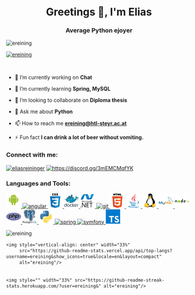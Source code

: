 <h1 align="center">Greetings 👋, I'm Elias</h1>
<h3 align="center">Average Python ejoyer</h3>

<p align="left"><img src="https://komarev.com/ghpvc/?username=ereining&label=Profile%20views&color=0e75b6&style=flat"
                     alt="ereining"/></p>

<p align="left"><a href="https://github.com/ryo-ma/github-profile-trophy"><img
        src="https://github-profile-trophy.vercel.app/?username=ereining" alt="ereining"/></a></p>

<p align="left"><a href="https://twitter.com/" target="blank"><img
        src="https://img.shields.io/twitter/follow/?logo=twitter&style=for-the-badge" alt=""/></a></p>

- 🔭 I’m currently working on **Chat**

- 🌱 I’m currently learning **Spring, MySQL**

- 👯 I’m looking to collaborate on **Diploma thesis**

- 💬 Ask me about **Python**

- 📫 How to reach me **ereining@htl-steyr.ac.at**

- ⚡ Fun fact **I can drink a lot of beer without vomiting.**

<h3 align="left">Connect with me:</h3>
<p align="left">
    <a href="https://instagram.com/eliasreininger" target="blank"><img align="center"
                                                                       src="https://raw.githubusercontent.com/rahuldkjain/github-profile-readme-generator/master/src/images/icons/Social/instagram.svg"
                                                                       alt="eliasreininger" height="30" width="40"/></a>
    <a href="https://discord.gg/https://discord.gg/3mEMCMqfYK" target="blank"><img align="center"
                                                                                   src="https://raw.githubusercontent.com/rahuldkjain/github-profile-readme-generator/master/src/images/icons/Social/discord.svg"
                                                                                   alt="https://discord.gg/3mEMCMqfYK"
                                                                                   height="30" width="40"/></a>
</p>

<h3 align="left">Languages and Tools:</h3>
<p align="left"><a href="https://developer.android.com" target="_blank" rel="noreferrer"> <img
        src="https://raw.githubusercontent.com/devicons/devicon/master/icons/android/android-original-wordmark.svg"
        alt="android" width="40" height="40"/> </a> <a href="https://angular.io" target="_blank" rel="noreferrer"> <img
        src="https://angular.io/assets/images/logos/angular/angular.svg" alt="angular" width="40" height="40"/> </a> <a
        href="https://www.w3schools.com/css/" target="_blank" rel="noreferrer"> <img
        src="https://raw.githubusercontent.com/devicons/devicon/master/icons/css3/css3-original-wordmark.svg" alt="css3"
        width="40" height="40"/> </a> <a href="https://www.docker.com/" target="_blank" rel="noreferrer"> <img
        src="https://raw.githubusercontent.com/devicons/devicon/master/icons/docker/docker-original-wordmark.svg"
        alt="docker" width="40" height="40"/> </a> <a href="https://dotnet.microsoft.com/" target="_blank"
                                                      rel="noreferrer"> <img
        src="https://raw.githubusercontent.com/devicons/devicon/master/icons/dot-net/dot-net-original-wordmark.svg"
        alt="dotnet" width="40" height="40"/> </a> <a href="https://git-scm.com/" target="_blank" rel="noreferrer"> <img
        src="https://www.vectorlogo.zone/logos/git-scm/git-scm-icon.svg" alt="git" width="40" height="40"/> </a> <a
        href="https://www.w3.org/html/" target="_blank" rel="noreferrer"> <img
        src="https://raw.githubusercontent.com/devicons/devicon/master/icons/html5/html5-original-wordmark.svg"
        alt="html5" width="40" height="40"/> </a> <a href="https://www.java.com" target="_blank" rel="noreferrer"> <img
        src="https://raw.githubusercontent.com/devicons/devicon/master/icons/java/java-original.svg" alt="java"
        width="40" height="40"/> </a> <a href="https://www.linux.org/" target="_blank" rel="noreferrer"> <img
        src="https://raw.githubusercontent.com/devicons/devicon/master/icons/linux/linux-original.svg" alt="linux"
        width="40" height="40"/> </a> <a href="https://www.mysql.com/" target="_blank" rel="noreferrer"> <img
        src="https://raw.githubusercontent.com/devicons/devicon/master/icons/mysql/mysql-original-wordmark.svg"
        alt="mysql" width="40" height="40"/> </a> <a href="https://nodejs.org" target="_blank" rel="noreferrer"> <img
        src="https://raw.githubusercontent.com/devicons/devicon/master/icons/nodejs/nodejs-original-wordmark.svg"
        alt="nodejs" width="40" height="40"/> </a> <a href="https://www.php.net" target="_blank" rel="noreferrer"> <img
        src="https://raw.githubusercontent.com/devicons/devicon/master/icons/php/php-original.svg" alt="php" width="40"
        height="40"/> </a> <a href="https://www.postgresql.org" target="_blank" rel="noreferrer"> <img
        src="https://raw.githubusercontent.com/devicons/devicon/master/icons/postgresql/postgresql-original-wordmark.svg"
        alt="postgresql" width="40" height="40"/> </a> <a href="https://www.python.org" target="_blank"
                                                          rel="noreferrer"> <img
        src="https://raw.githubusercontent.com/devicons/devicon/master/icons/python/python-original.svg" alt="python"
        width="40" height="40"/> </a> <a href="https://spring.io/" target="_blank" rel="noreferrer"> <img
        src="https://www.vectorlogo.zone/logos/springio/springio-icon.svg" alt="spring" width="40" height="40"/> </a> <a
        href="https://symfony.com" target="_blank" rel="noreferrer"> <img
        src="https://symfony.com/logos/symfony_black_03.svg" alt="symfony" width="40" height="40"/> </a> <a
        href="https://www.typescriptlang.org/" target="_blank" rel="noreferrer"> <img
        src="https://raw.githubusercontent.com/devicons/devicon/master/icons/typescript/typescript-original.svg"
        alt="typescript" width="40" height="40"/> </a></p>

<div>
    <img width="33%" src="https://github-readme-stats.vercel.app/api?username=ereining&show_icons=true&locale=en"
         alt="ereining"/>

    <img style="vertical-align: center" width="33%"
         src="https://github-readme-stats.vercel.app/api/top-langs?username=ereining&show_icons=true&locale=en&layout=compact"
         alt="ereining"/>


    <img style="" width="33%" src="https://github-readme-streak-stats.herokuapp.com/?user=ereining&" alt="ereining"/>
</div>

<!--
https://user-images.githubusercontent.com/74296231/208851406-8af5e90d-711b-4d75-85bc-c344b7e53d25.mp4
-->
